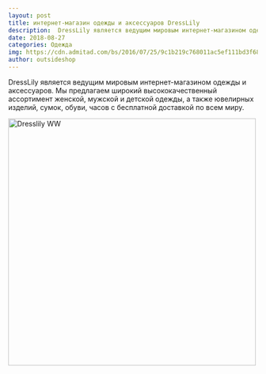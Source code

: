 ```yaml
---
layout: post
title: интернет-магазин одежды и аксессуаров DressLily
description:  DressLily является ведущим мировым интернет-магазином одежды и аксессуаров
date: 2018-08-27
categories: Одежда
img: https://cdn.admitad.com/bs/2016/07/25/9c1b219c768011ac5ef111bd3f680750.jpg
author: outsideshop
---
```

DressLily является ведущим мировым интернет-магазином одежды и аксессуаров. Мы предлагаем широкий высококачественный ассортимент женской, мужской и детской одежды, а также ювелирных изделий, сумок, обуви, часов с бесплатной доставкой по всем миру.

<!-- admitad.banner: rmytjv3nh6a5605773edc54bdbf551 Dresslily WW -->
<a target="_blank" rel="nofollow" href="https://ad.admitad.com/g/rmytjv3nh6a5605773edc54bdbf551/?i=4"><img width="500" height="500" border="0" src="https://ad.admitad.com/b/rmytjv3nh6a5605773edc54bdbf551/" alt="Dresslily WW"/></a>
<!-- /admitad.banner -->
